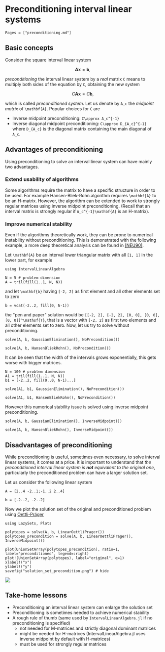 # Preconditioning interval linear systems

```@contents
Pages = ["preconditioning.md"]
```

## Basic concepts

Consider the square interval linear system

```math
\mathbf{Ax}=\mathbf{b},
```

*preconditioning* the interval linear system by a *real* matrix ``C`` means to multiply both sides of the equation by ``C``, obtaining the new system

```math
C\mathbf{Ax}=C\mathbf{b},
```

which is called *preconditioned system*. Let us denote by ``A_c`` the *midpoint matrix* of ``\mathbf{A}``. Popular choices for ``C`` are

- Inverse midpoint preconditioning: ``C\approx A_c^{-1}``
- Inverse diagonal midpoint preconditioning: ``C\approx D_{A_c}^{-1}`` where ``D_{A_c}`` is the diagonal matrix containing the main diagonal of ``A_c``.


## Advantages of preconditioning

Using preconditioning to solve an interval linear system can have mainly two advantages.

### Extend usability of algorithms 

Some algorithms require the matrix to have a specific structure in order to be used. For example Hansen-Bliek-Rohn algorithm requires ``\mathbf{A}`` to be an H-matrix. However, the algorithm can be extended to work to strongly regular matrices using inverse midpoint preconditioning. (Recall that an interval matrix is strongly regular if ``A_c^{-1}\mathbf{A}`` is an H-matrix).

### Improve numerical stability

Even if the algorithms theoretically work, they can be prone to numerical instability without preconditioning. This is demonstrated with the following example, a more deep theoretical analysis can be found in [[NEU90]](@ref).

Let ``\mathbf{A}`` be an interval lower triangular matrix with all ``[1, 1]`` in the lower part, for example

```@example precondition
using IntervalLinearAlgebra

N = 5 # problem dimension
A = tril(fill(1..1, N, N))
```

and let ``\mathbf{b}`` having ``[-2, 2]`` as first element and all other elements set to zero

```@example precondition
b = vcat(-2..2, fill(0, N-1))
```

the "pen and paper" solution would be  ``[[-2, 2], [-2, 2], [0, 0], [0, 0], [0, 0]]^\mathsf{T}``, that is a vector with ``[-2, 2]`` as first two elements and all other elements set to zero. Now, let us try to solve without preconditioning.

```@example precondition
solve(A, b, GaussianElimination(), NoPrecondition())
```

```@example precondition
solve(A, b, HansenBliekRohn(), NoPrecondition())
```
It can be seen that the width of the intervals grows exponentially, this gets worse with bigger matrices.

```@example precondition
N = 100 # problem dimension
A1 = tril(fill(1..1, N, N))
b1 = [-2..2, fill(0..0, N-1)...]

solve(A1, b1, GaussianElimination(), NoPrecondition())
```

```@example precondition
solve(A1, b1, HansenBliekRohn(), NoPrecondition())
```

However this numerical stability issue is solved using inverse midpoint preconditioning.

```@example precondition
solve(A, b, GaussianElimination(), InverseMidpoint())
```

```@example precondition
solve(A, b, HansenBliekRohn(), InverseMidpoint())
```

## Disadvantages of preconditioning

While preconditioning is useful, sometimes even necessary, to solve interval linear systems, it comes at a price. It is important to understand that *the preconditioned interval linear system is **not** equivalent to the original one*, particularly the preconditioned problem can have a larger solution set.

Let us consider the following linear system

```@example precondition
A = [2..4 -2..1;-1..2 2..4]
```

```@example precondition
b = [-2..2, -2..2]
```

Now we plot the solution set of the original and preconditioned problem using [Oettli-Präger](solution_set.md)

```@example precondition
using LazySets, Plots

polytopes = solve(A, b, LinearOettliPrager())
polytopes_precondition = solve(A, b, LinearOettliPrager(), InverseMidpoint())

plot(UnionSetArray(polytopes_precondition), ratio=1, label="preconditioned", legend=:right)
plot!(UnionSetArray(polytopes), label="original", α=1)
xlabel!("x")
ylabel!("y")
savefig("solution_set_precondition.png") # hide
```
![](solution_set_precondition.png)

## Take-home lessons

- Preconditioning an interval linear system can enlarge the solution set
- Preconditioning is sometimes needed to achieve numerical stability
- A rough rule of thumb (same used by `IntervalLinearAlgebra.jl` if no preconditioning is specified)
  - not needed for M-matrices and strictly diagonal dominant matrices
  - might be needed for H-matrices (IntervalLinearAlgebra.jl uses inverse midpoint by default with H-matrices)
  - must be used for strongly regular matrices